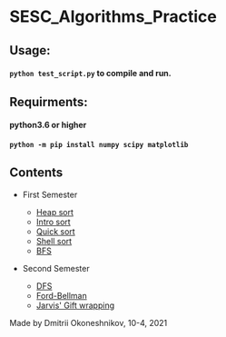 # SESC_Algorithms_Practice
## **Usage:**  
#### `python test_script.py` to compile and run.  
## **Requirments:**  
#### python3.6 or higher
#### `python -m pip install numpy scipy matplotlib`

## Contents
* First Semester  
    * [Heap sort](Sorting/HeapSort/main.cpp)  
    * [Intro sort](Sorting/IntroSort/main.cpp)  
    * [Quick sort](Sorting/QuickSort/main.cpp)    
    * [Shell sort](Sorting/ShellSort/main.cpp)  
    * [BFS](Graph/BFS/main.cpp)  

* Second Semester  
    * [DFS](Graph/DFS/main.cpp)  
    * [Ford-Bellman](Graph/Bellman-Ford/main.cpp)  
    * [Jarvis' Gift wrapping](ConvexHull/Graham/main.cpp)

Made by Dmitrii Okoneshnikov, 10-4, 2021  